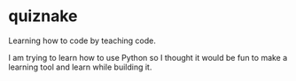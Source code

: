 # quiznake
Learning how to code by teaching code.


I am trying to learn how to use Python so I thought it would be fun to make a learning tool and learn while building it.